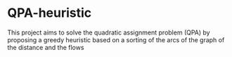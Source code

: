 # QPA-heuristic
This project aims to solve the quadratic assignment problem (QPA) by proposing a greedy heuristic based on a sorting of the arcs of the graph of the distance and the flows
